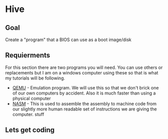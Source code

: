 # Hive

## Goal

Create a "program" that a BIOS can use as a boot image/disk

## Requierments

For this section there are two programs you will need. You can use others or replacements but I am on a windows computer using these so that is what my tutorials will be following.

* [QEMU](https://www.qemu.org/download/) - Emulation program. We will use this so that we don't brick one of our own computers by accident. Also it is much faster than using a physical computer
* [NASM](https://www.nasm.us/) - This is used to assemble the assembly to machine code from our slightly more human readable set of instructions we are giving the computer.
stuff

## Lets get coding


